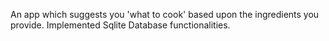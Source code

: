 An app which suggests you 'what to cook' based upon the ingredients you provide.
Implemented Sqlite Database functionalities.
